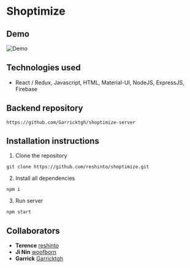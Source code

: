# Shoptimize

## Demo

![Demo](./images/demo.gif)

## Technologies used

- React / Redux, Javascript, HTML, Material-UI, NodeJS, ExpressJS, Firebase

## Backend repository

```
https://github.com/Garricktgh/shoptimize-server
```

## Installation instructions

1. Clone the repository

```
git clone https://github.com/reshinto/shoptimize.git
```

2. Install all dependencies

```
npm i
```

3. Run server

```
npm start
```

## Collaborators

- **Terence**
  [reshinto](https://github.com/reshinto)
- **Ji Nin**
  [woofborn](https://github.com/woofborn)
- **Garrick**
  [Garricktgh](https://github.com/Garricktgh)
